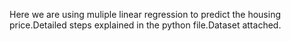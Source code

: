 Here we are using muliple linear regression to predict the housing price.Detailed steps explained in the python file.Dataset attached.
